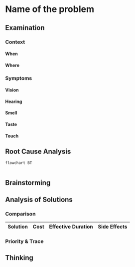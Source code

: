 # Name of the problem

## Examination
[problem overview]: #

### Context

#### When
[Specification: year, season, daytime, after some events]: #

#### Where
[Localization]: #

### Symptoms
[avoid biases]: #
[comparison between actuation and expectation]: #
[collect evidence used by hypothesis built in the root cause analysis phrase]: #
[specification: location, degree]: #

#### Vision

#### Hearing

#### Smell

#### Taste

#### Touch

## Root Cause Analysis
[backward cause reasoning for general problems]: #
[recursive trouble shooting for engineering problems to an atomic level (build hypothesis, use evidence (examination  + unit tests))]: #

```mermaid
flowchart BT
	
```
## Brainstorming
[removal of touchable physical objects is applicable]: #
[replacement V.S repair. Localize the problem to an atomic level where fixing it components is more expensive than replacing it as a whole]: #
 
## Analysis of Solutions

### Comparison
| Solution | Cost | Effective Duration | Side Effects |
| --- | --- | --- | --- |
 
### Priority & Trace

## Thinking
[Lessons learned from this experience]: #


<!--stackedit_data:
eyJoaXN0b3J5IjpbLTEyMzg0Njc5Myw3MTE5Njk3NTEsMjAzOT
U3MDMwLDEwMzQyMjg4MjEsLTExMzYwMjgxOTMsMTExMjQ4Nzg3
MV19
-->